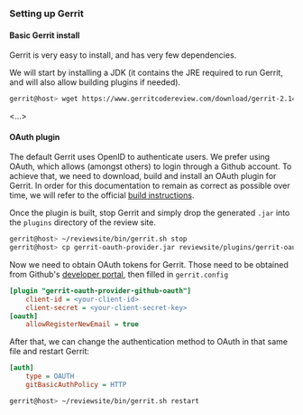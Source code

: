 ### Setting up Gerrit

#### Basic Gerrit install
Gerrit is very easy to install, and has very few dependencies.

We will start by installing a JDK (it contains the JRE required to run Gerrit, and will also allow building plugins if needed).

```bash
gerrit@host> wget https://www.gerritcodereview.com/download/gerrit-2.14.1.war -O gerrit.war
```
<...>

#### OAuth plugin
The default Gerrit uses OpenID to authenticate users. We prefer using OAuth, which allows (amongst others) to login through a Github account.
To achieve that, we need to download, build and install an OAuth plugin for Gerrit.
In order for this documentation to remain as correct as possible over time, we will refer to the official [build instructions](https://github.com/davido/gerrit-oauth-provider).

Once the plugin is built, stop Gerrit and simply drop the generated `.jar` into the `plugins` directory of the review site.
```bash
gerrit@host> ~/reviewsite/bin/gerrit.sh stop
gerrit@host> cp gerrit-oauth-provider.jar reviewsite/plugins/gerrit-oauth-provider.jar
```

Now we need to obtain OAuth tokens for Gerrit. Those need to be obtained from Github's [developer portal](https://github.com/settings/developers), then filled in ```gerrit.config```

```ini
[plugin "gerrit-oauth-provider-github-oauth"]
	client-id = <your-client-id>
	client-secret = <your-client-secret-key>
[oauth]
	allowRegisterNewEmail = true
```

After that, we can change the authentication method to OAuth in that same file and restart Gerrit:
```ini
[auth]
	type = OAUTH
	gitBasicAuthPolicy = HTTP
```

```bash
gerrit@host> ~/reviewsite/bin/gerrit.sh restart
```